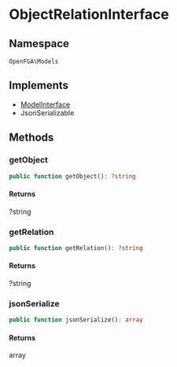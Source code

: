 # ObjectRelationInterface


## Namespace
`OpenFGA\Models`

## Implements
* [ModelInterface](Models/ModelInterface.md)
* JsonSerializable



## Methods
### getObject


```php
public function getObject(): ?string
```



#### Returns
?string

### getRelation


```php
public function getRelation(): ?string
```



#### Returns
?string

### jsonSerialize


```php
public function jsonSerialize(): array
```



#### Returns
array

